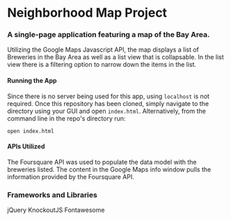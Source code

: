 # Neighborhood Map Project

### A single-page application featuring a map of the Bay Area.

Utilizing the Google Maps Javascript API, the map displays a list of Breweries in the Bay Area as well as a list view that is collapsable. In the list view there is a filtering option to narrow down the items in the list.

#### Running the App
Since there is no server being used for this app, using `localhost` is not required. Once this repository has been cloned, simply navigate to the directory using your GUI and open `index.html`. Alternatively, from the command line in the repo's directory run: 

```
open index.html
```

#### APIs Utilized
The Foursquare API was used to populate the data model with the breweries listed. The content in the Google Maps info window pulls the information provided by the Foursquare API.

### Frameworks and Libraries
jQuery
KnockoutJS
Fontawesome
